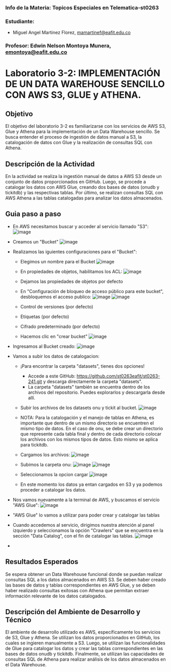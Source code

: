 ### Info de la Materia: Topicos Especiales en Telematica-st0263

### Estudiante:
- Miguel Angel Martinez Florez, mamartinef@eafit.edu.co

### Profesor:  Edwin Nelson Montoya Munera, emontoya@eafit.edu.co  

# Laboratorio 3-2: IMPLEMENTACIÓN DE UN DATA WAREHOUSE SENCILLO CON AWS S3, GLUE y ATHENA.

##  Objetivo
El objetivo del laboratorio 3-2 es familiarizarse con los servicios de AWS S3, Glue y Athena para la implementación de un Data Warehouse sencillo. Se busca entender el proceso de ingestión de datos manual a S3, la catalogación de datos con Glue y la realización de consultas SQL con Athena.

## Descripción de la Actividad 
En la actividad se realiza la ingestión manual de datos a AWS S3 desde un conjunto de datos proporcionados en GitHub. Luego, se procede a catalogar los datos con AWS Glue, creando dos bases de datos (onudb y tickitdb) y las respectivas tablas. Por último, se realizan consultas SQL con AWS Athena a las tablas catalogadas para analizar los datos almacenados.

## Guia paso a paso 
- En AWS necesitamos buscar y acceder al servicio llamado "S3":
![image](https://github.com/migueflorez10/Laboratorio_3-2/assets/68928440/3781dcac-75aa-4c36-b62a-73d662f73ed6)
- Creamos un "Bucket"
![image](https://github.com/migueflorez10/Laboratorio_3-2/assets/68928440/5a914763-8883-4273-8227-f9db1acea29b)
- Realizamos las iguientes configuraciones para el "Bucket":
  - Elegimos un nombre para el Bucket
  ![image](https://github.com/migueflorez10/Laboratorio_3-2/assets/68928440/6175719a-acaf-478f-835c-95d7e264fb6b)
  - En propiedades de objetos, habilitamos los ACL:
  ![image](https://github.com/migueflorez10/Laboratorio_3-2/assets/68928440/a40b2445-dd18-4b21-8cd7-1c87f171800c)
  - Dejamos las propiedades de objetos por defecto
  - En "Configuración de bloqueo de acceso público para este bucket", desbloquemos el acceso publico: 
  ![image](https://github.com/migueflorez10/Laboratorio_3-2/assets/68928440/0bad75cb-7f27-48d5-bbf7-27f8169cf2a9)
  ![image](https://github.com/migueflorez10/Laboratorio_3-2/assets/68928440/9524a0fb-fc63-496f-b4f0-1ec820a0bdea)

  - Control de versiones (por defecto)
  - Etiquetas (por defecto)
  - Cifrado predeterminado (por defecto)
  - Hacemos clic en "crear bucket"
  ![image](https://github.com/migueflorez10/Laboratorio_3-2/assets/68928440/faee2d7c-9bdf-426a-8346-b7169df5577a)

- Ingresamos al Bucket creado:
![image](https://github.com/migueflorez10/Laboratorio_3-2/assets/68928440/7fd4c945-445b-4698-adca-46c139376dcf)

- Vamos a subir los datos de catalogacion:
  - ¡Para encontrar la carpeta "datasets", tienes dos opciones!
    - Accede a este GitHub: https://github.com/st0263eafit/st0263-241.git y descarga directamente la carpeta "datasets".
    - La carpeta "datasets" también se encuentra dentro de los archivos del repositorio. Puedes explorarlos y descargarla desde allí.
  - Subir los archivos de los datasets onu y tickit al bucket.
  ![image](https://github.com/migueflorez10/Laboratorio_3-2/assets/68928440/6454eab0-f04c-4021-8b93-3e93e4bf38ea)
  - NOTA: Para la catalogación y el manejo de tablas en Athena, es importante que dentro de un mismo directorio se encuentren el mismo tipo de datos. En el caso de onu, se debe crear un directorio que represente cada tabla final y dentro de cada directorio colocar los archivos con los mismos tipos de datos. Esto mismo se aplica para tickitdb.
  - Cargamos los archivos:
  ![image](https://github.com/migueflorez10/Laboratorio_3-2/assets/68928440/c78da160-b6d4-4211-bdb9-8b80f67b07fa)
  - Subimos la carpeta onu:
  ![image](https://github.com/migueflorez10/Laboratorio_3-2/assets/68928440/b2c7d3c7-2eb6-48f0-b043-14d05060e444)
  ![image](https://github.com/migueflorez10/Laboratorio_3-2/assets/68928440/c1a3f3ff-4673-461a-a771-a766d62e95d7)

  - Seleccionamos la opcion cargar
  ![image](https://github.com/migueflorez10/Laboratorio_3-2/assets/68928440/e14c2031-a326-4a6f-83a4-ee945cfeebab)
  - En este momento los datos ya entan cargados en S3 y ya podemos proceder a catalogar los datos.

- Nos vamos nuevamente a la terminal de AWS, y buscamos el servicio "AWS Glue":
![image](https://github.com/migueflorez10/Laboratorio_3-2/assets/68928440/dfc0b100-3b90-4317-b543-64bb82a9f4d5)
- "AWS Glue" lo vamos a utilizar para poder crear y catalogar las tablas
- Cuando accedemos al servicio, dirigimos nuestra atención al panel izquierdo y seleccionamos la opción "Crawlers" que se encuentra en la sección "Data Catalog", con el fin de catalogar las tablas.
![image](https://github.com/migueflorez10/Laboratorio_3-2/assets/68928440/b842a1fc-a8b0-49a5-b15d-3ca04002a908)
- 








## Resultados Esperados
Se espera obtener un Data Warehouse funcional donde se puedan realizar consultas SQL a los datos almacenados en AWS S3. Se deben haber creado las bases de datos y tablas correspondientes en AWS Glue, y se deben haber realizado consultas exitosas con Athena que permitan extraer información relevante de los datos catalogados.

## Descripción del Ambiente de Desarrollo y Técnico
El ambiente de desarrollo utilizado es AWS, específicamente los servicios de S3, Glue y Athena. Se utilizan los datos proporcionados en GitHub, los cuales se ingieren manualmente a S3. Luego, se utilizan las funcionalidades de Glue para catalogar los datos y crear las tablas correspondientes en las bases de datos onudb y tickitdb. Finalmente, se utilizan las capacidades de consultas SQL de Athena para realizar análisis de los datos almacenados en el Data Warehouse.
